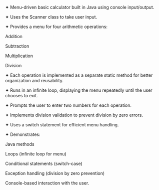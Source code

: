 ✦ Menu-driven basic calculator built in Java using console input/output.

✦ Uses the Scanner class to take user input.

✦ Provides a menu for four arithmetic operations:

Addition

Subtraction

Multiplication

Division

✦ Each operation is implemented as a separate static method for better organization and reusability.

✦ Runs in an infinite loop, displaying the menu repeatedly until the user chooses to exit.

✦ Prompts the user to enter two numbers for each operation.

✦ Implements division validation to prevent division by zero errors.

✦ Uses a switch statement for efficient menu handling.

✦ Demonstrates:

Java methods

Loops (infinite loop for menu)

Conditional statements (switch-case)

Exception handling (division by zero prevention)

Console-based interaction with the user.
